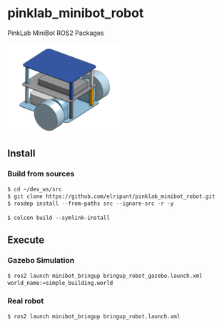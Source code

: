 # pinklab_minibot_robot
PinkLab MiniBot ROS2 Packages

<img src="./docs/minibot_simple.png" width="50%">

## Install

### Build from sources

```shell
$ cd ~/dev_ws/src
$ git clone https://github.com/elripunt/pinklab_minibot_robot.git
$ rosdep install --from-paths src --ignore-src -r -y

$ colcon build --symlink-install
```


## Execute

### Gazebo Simulation

```shell
$ ros2 launch minibot_bringup bringup_robot_gazebo.launch.xml world_name:=simple_building.world
```

### Real robot

``` shell
$ ros2 launch minibot_bringup bringup_robot.launch.xml
```
